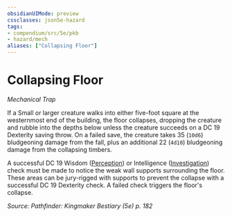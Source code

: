 ```yaml
---
obsidianUIMode: preview
cssclasses: json5e-hazard
tags:
- compendium/src/5e/pkb
- hazard/mech
aliases: ["Collapsing Floor"]
---
```

# Collapsing Floor
*Mechanical Trap*  

If a Small or larger creature walks into either five-foot square at the westernmost end of the building, the floor collapses, dropping the creature and rubble into the depths below unless the creature succeeds on a DC 19 Dexterity saving throw. On a failed save, the creature takes 35 (`10d6`) bludgeoning damage from the fall, plus an additional 22 (`4d10`) bludgeoning damage from the collapsing timbers.

A successful DC 19 Wisdom ([Perception](2-Mechanics/CLI/rules/skills.md#Perception)) or Intelligence ([Investigation](2-Mechanics/CLI/rules/skills.md#Investigation)) check must be made to notice the weak wall supports surrounding the floor. These areas can be jury-rigged with supports to prevent the collapse with a successful DC 19 Dexterity check. A failed check triggers the floor's collapse.

*Source: Pathfinder: Kingmaker Bestiary (5e) p. 182*